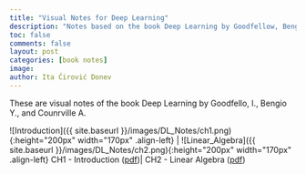 ```yaml
---
title: "Visual Notes for Deep Learning"
description: "Notes based on the book Deep Learning by Goodfellow, Bengio, and Courville."
toc: false
comments: false
layout: post
categories: [book notes]
image: 
author: Ita Ćirović Donev
---
```


These are visual notes of the book Deep Learning by Goodfello, I., Bengio Y., and Counrville A.


![Introduction]({{ site.baseurl }}/images/DL_Notes/ch1.png){:height="200px" width="170px" .align-left} | ![Linear_Algebra]({{ site.baseurl }}/images/DL_Notes/ch2.png){:height="200px" width="170px" .align-left}
CH1 - Introduction ([pdf](https://github.com/itacdonev/ML-Stories/blob/master/docs/Chapter%201%20-%20Introduction.pdf))| CH2 - Linear Algebra ([pdf](https://github.com/itacdonev/ML-Stories/blob/master/docs/Chapter%202%20-%20Linear%20Algebra.pdf))